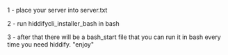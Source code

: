 1 - place your server into server.txt

2 - run hiddifycli_installer_bash in bash

3 - after that there will be a bash_start file that you can run it in bash every time you need hiddify.
"enjoy"
